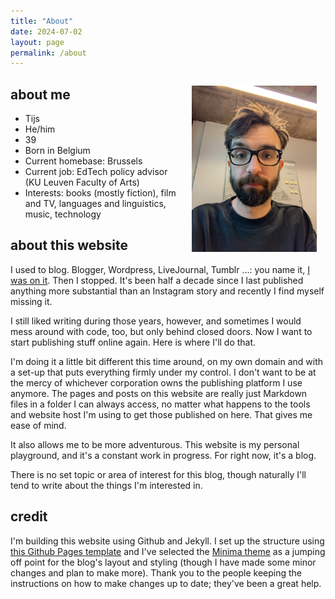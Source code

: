 ```yaml
---
title: "About"
date: 2024-07-02
layout: page
permalink: /about
---
```


<div style="float: right; width: 200px; margin: 0 1em;"><p style="text-align:center;"><img src="docs/assets/images/about.jpg" /></p></div>

## about me
- Tijs
- He/him
- 39
- Born in Belgium
- Current homebase: Brussels
- Current job: EdTech policy advisor (KU Leuven Faculty of Arts)
- Interests: books (mostly fiction), film and TV, languages and linguistics, music, technology

## about this website
I used to blog. Blogger, Wordpress, LiveJournal, Tumblr ...: you name it, [I was on it](spaces.md). Then I stopped. It's been half a decade since I last published anything more substantial than an Instagram story and recently I find myself missing it.

I still liked writing during those years, however, and sometimes I would mess around with code, too, but only behind closed doors. Now I want to start publishing stuff online again. Here is where I'll do that. 

I'm doing it a little bit different this time around, on my own domain and with a set-up that puts everything firmly under my control. I don't want to be at the mercy of whichever corporation owns the publishing platform I use anymore. The pages and posts on this website are really just Markdown files in a folder I can always access, no matter what happens to the tools and website host I'm using to get those published on here. That gives me ease of mind. 

It also allows me to be more adventurous. This website is my personal playground, and it's a constant work in progress. For right now, it's a blog.

There is no set topic or area of interest for this blog, though naturally I'll tend to write about the things I'm interested in.

## credit
I'm building this website using Github and Jekyll. I set up the structure using [this Github Pages template](https://github.com/skills/github-pages) and I've selected the [Minima theme](https://github.com/jekyll/minima) as a jumping off point for the blog's layout and styling (though I have made some minor changes and plan to make more). Thank you to the people keeping the instructions on how to make changes up to date; they've been a great help.

